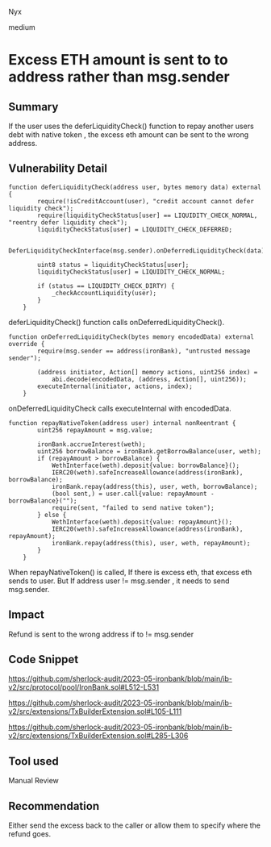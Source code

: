 Nyx

medium

# Excess ETH amount is sent to to address rather than msg.sender

## Summary
If the user uses the deferLiquidityCheck() function to repay another users debt with native token , the excess eth amount can be sent to the wrong address.
## Vulnerability Detail
```solidity
function deferLiquidityCheck(address user, bytes memory data) external {
        require(!isCreditAccount(user), "credit account cannot defer liquidity check");
        require(liquidityCheckStatus[user] == LIQUIDITY_CHECK_NORMAL, "reentry defer liquidity check");
        liquidityCheckStatus[user] = LIQUIDITY_CHECK_DEFERRED;

        DeferLiquidityCheckInterface(msg.sender).onDeferredLiquidityCheck(data);

        uint8 status = liquidityCheckStatus[user];
        liquidityCheckStatus[user] = LIQUIDITY_CHECK_NORMAL;

        if (status == LIQUIDITY_CHECK_DIRTY) {
            _checkAccountLiquidity(user);
        }
    } 
```
deferLiquidityCheck() function calls onDeferredLiquidityCheck().

```solidity
function onDeferredLiquidityCheck(bytes memory encodedData) external override {
        require(msg.sender == address(ironBank), "untrusted message sender");

        (address initiator, Action[] memory actions, uint256 index) =
            abi.decode(encodedData, (address, Action[], uint256));
        executeInternal(initiator, actions, index);
    }
```
onDeferredLiquidityCheck calls executeInternal with encodedData.  

```solidity
function repayNativeToken(address user) internal nonReentrant {
        uint256 repayAmount = msg.value;

        ironBank.accrueInterest(weth);
        uint256 borrowBalance = ironBank.getBorrowBalance(user, weth);
        if (repayAmount > borrowBalance) {
            WethInterface(weth).deposit{value: borrowBalance}();
            IERC20(weth).safeIncreaseAllowance(address(ironBank), borrowBalance);
            ironBank.repay(address(this), user, weth, borrowBalance);
            (bool sent,) = user.call{value: repayAmount - borrowBalance}("");
            require(sent, "failed to send native token");
        } else {
            WethInterface(weth).deposit{value: repayAmount}();
            IERC20(weth).safeIncreaseAllowance(address(ironBank), repayAmount);
            ironBank.repay(address(this), user, weth, repayAmount);
        }
    }
```
When repayNativeToken() is called, If there is excess eth, that excess eth sends to user. But If address user != msg.sender , it needs to send msg.sender.

## Impact
Refund is sent to the wrong address if to != msg.sender
## Code Snippet
https://github.com/sherlock-audit/2023-05-ironbank/blob/main/ib-v2/src/protocol/pool/IronBank.sol#L512-L531

https://github.com/sherlock-audit/2023-05-ironbank/blob/main/ib-v2/src/extensions/TxBuilderExtension.sol#L105-L111

https://github.com/sherlock-audit/2023-05-ironbank/blob/main/ib-v2/src/extensions/TxBuilderExtension.sol#L285-L306
## Tool used

Manual Review

## Recommendation
Either send the excess back to the caller or allow them to specify where the refund goes.